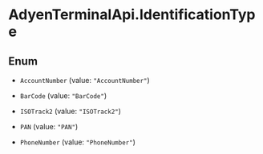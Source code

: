 # AdyenTerminalApi.IdentificationType

## Enum


* `AccountNumber` (value: `"AccountNumber"`)

* `BarCode` (value: `"BarCode"`)

* `ISOTrack2` (value: `"ISOTrack2"`)

* `PAN` (value: `"PAN"`)

* `PhoneNumber` (value: `"PhoneNumber"`)


